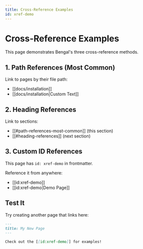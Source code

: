 ```yaml
---
title: Cross-Reference Examples
id: xref-demo
---
```


# Cross-Reference Examples

This page demonstrates Bengal's three cross-reference methods.

## 1. Path References (Most Common)

Link to pages by their file path:

- [[docs/installation]]
- [[docs/installation|Custom Text]]

## 2. Heading References

Link to sections:

- [[#path-references-most-common]]  (this section)
- [[#heading-references]]  (next section)

## 3. Custom ID References

This page has `id: xref-demo` in frontmatter.

Reference it from anywhere:
- [[id:xref-demo]]
- [[id:xref-demo|Demo Page]]

## Test It

Try creating another page that links here:

```markdown
---
title: My New Page
---

Check out the [[id:xref-demo]] for examples!
```
